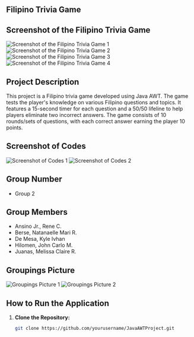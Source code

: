 ## Filipino Trivia Game

## Screenshot of the Filipino Trivia Game
![Screenshot of the Filipino Trivia Game 1](https://github.com/NMRBerse/DCIT-23---Computer-Programming-2-Java-GUI-Final-Project-AWT-Only-/assets/174326129/135a8557-cf06-4b15-ba64-b13d93b72110)
![Screenshot of the Filipino Trivia Game 2](https://github.com/NMRBerse/DCIT-23---Computer-Programming-2-Java-GUI-Final-Project-AWT-Only-/assets/174326129/65eb200d-a57a-4d84-bb53-3e7381bd1ef3)
![Screenshot of the Filipino Trivia Game 3](https://github.com/NMRBerse/DCIT-23---Computer-Programming-2-Java-GUI-Final-Project-AWT-Only-/assets/174326129/31d22d94-5cdf-48f1-b651-97d9cef6c12b)
![Screenshot of the Filipino Trivia Game 4](https://github.com/NMRBerse/DCIT-23---Computer-Programming-2-Java-GUI-Final-Project-AWT-Only-/assets/174326129/3bd543a9-c383-479c-84a2-6d16c1cf739b)

## Project Description
This project is a Filipino trivia game developed using Java AWT. The game tests the player's knowledge on various Filipino questions and topics. It features a 15-second timer for each question and a 50/50 lifeline to help players eliminate two incorrect answers. The game consists of 10 rounds/sets of questions, with each correct answer earning the player 10 points.

## Screenshot of Codes
![Screenshot of Codes 1](https://github.com/NMRBerse/DCIT-23---Computer-Programming-2-Java-GUI-Final-Project-AWT-Only-/assets/174326129/674b4eca-d9dc-46f6-89f8-745a185e413b)
![Screenshot of Codes 2](https://github.com/NMRBerse/DCIT-23---Computer-Programming-2-Java-GUI-Final-Project-AWT-Only-/assets/174326129/95d93a61-9682-4963-852d-87eeea141f7a)


## Group Number
- Group 2

## Group Members
- Ansino Jr., Rene C. 
- Berse, Natanaelle Mari R.
- De Mesa, Kyle Ivhan 
- Hilomen, John Carlo M.
- Juanas, Melissa Claire R.

## Groupings Picture
![Groupings Picture 1](https://github.com/NMRBerse/DCIT-23---Computer-Programming-2-Java-GUI-Final-Project-AWT-Only-/assets/174326129/d9c61056-a2a6-4589-943f-251525934615)
![Groupings Picture 2](https://github.com/NMRBerse/DCIT-23---Computer-Programming-2-Java-GUI-Final-Project-AWT-Only-/assets/174326129/34dcda80-43bc-4551-9521-ec9f7a1957d6)

## How to Run the Application
1. **Clone the Repository:**
   ```bash
   git clone https://github.com/yourusername/JavaAWTProject.git
